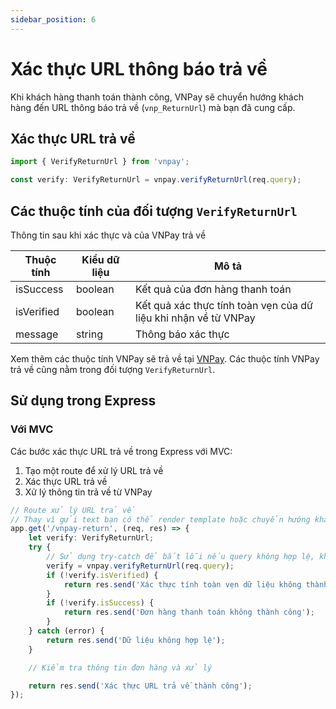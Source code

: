 ```yaml
---
sidebar_position: 6
---
```


# Xác thực URL thông báo trả về

Khi khách hàng thanh toán thành công, VNPay sẽ chuyển hướng khách hàng đến URL thông báo trả về (`vnp_ReturnUrl`) mà bạn đã cung cấp.

## Xác thực URL trả về

```typescript
import { VerifyReturnUrl } from 'vnpay';

const verify: VerifyReturnUrl = vnpay.verifyReturnUrl(req.query);
```

## Các thuộc tính của đối tượng `VerifyReturnUrl`

Thông tin sau khi xác thực và của VNPay trả về

| Thuộc tính | Kiểu dữ liệu | Mô tả                                                           |
| ---------- | ------------ | --------------------------------------------------------------- |
| isSuccess  | boolean      | Kết quả của đơn hàng thanh toán                                 |
| isVerified | boolean      | Kết quả xác thực tính toàn vẹn của dữ liệu khi nhận về từ VNPay |
| message    | string       | Thông báo xác thực                                              |

Xem thêm các thuộc tính VNPay sẽ trả về tại [VNPay](https://sandbox.vnpayment.vn/apis/docs/thanh-toan-pay/pay.html#danh-s%C3%A1ch-tham-s%E1%BB%91-1).
Các thuộc tính VNPay trả về cũng nằm trong đối tượng `VerifyReturnUrl`.

## Sử dụng trong Express

### Với MVC

Các bước xác thực URL trả về trong Express với MVC:

1. Tạo một route để xử lý URL trả về
2. Xác thực URL trả về
3. Xử lý thông tin trả về từ VNPay

```typescript title="controllers/payment.controller.ts"
// Route xử lý URL trả về
// Thay vì gửi text bạn có thể render template hoặc chuyển hướng khách hàng đến trang cần thiết
app.get('/vnpay-return', (req, res) => {
    let verify: VerifyReturnUrl;
    try {
        // Sử dụng try-catch để bắt lỗi nếu query không hợp lệ, không đủ dữ liệu
        verify = vnpay.verifyReturnUrl(req.query);
        if (!verify.isVerified) {
            return res.send('Xác thực tính toàn vẹn dữ liệu không thành công');
        }
        if (!verify.isSuccess) {
            return res.send('Đơn hàng thanh toán không thành công');
        }
    } catch (error) {
        return res.send('Dữ liệu không hợp lệ');
    }

    // Kiểm tra thông tin đơn hàng và xử lý

    return res.send('Xác thực URL trả về thành công');
});
```
